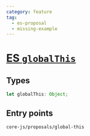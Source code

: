 ```yaml
---
category: feature
tag:
  - es-proposal
  - missing-example
---
```


# [ES `globalThis`](https://github.com/tc39/proposal-global)

## Types

```ts
let globalThis: Object;
```

## Entry points

```
core-js/proposals/global-this
```
